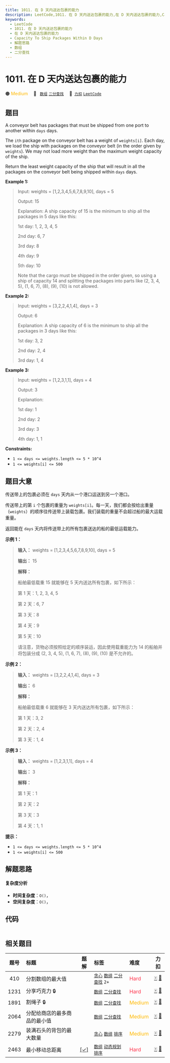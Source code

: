```yaml
---
title: 1011. 在 D 天内送达包裹的能力
description: LeetCode,1011. 在 D 天内送达包裹的能力,在 D 天内送达包裹的能力,Capacity To Ship Packages Within D Days,解题思路,数组,二分查找
keywords:
  - LeetCode
  - 1011. 在 D 天内送达包裹的能力
  - 在 D 天内送达包裹的能力
  - Capacity To Ship Packages Within D Days
  - 解题思路
  - 数组
  - 二分查找
---
```


# 1011. 在 D 天内送达包裹的能力

🟠 <font color=#ffb800>Medium</font>&emsp; 🔖&ensp; [`数组`](/tag/array.md) [`二分查找`](/tag/binary-search.md)&emsp; 🔗&ensp;[`力扣`](https://leetcode.cn/problems/capacity-to-ship-packages-within-d-days) [`LeetCode`](https://leetcode.com/problems/capacity-to-ship-packages-within-d-days)

## 题目

A conveyor belt has packages that must be shipped from one port to another
within `days` days.

The `ith` package on the conveyor belt has a weight of `weights[i]`. Each day,
we load the ship with packages on the conveyor belt (in the order given by
`weights`). We may not load more weight than the maximum weight capacity of
the ship.

Return the least weight capacity of the ship that will result in all the
packages on the conveyor belt being shipped within `days` days.



**Example 1:**

> Input: weights = [1,2,3,4,5,6,7,8,9,10], days = 5
> 
> Output: 15
> 
> Explanation: A ship capacity of 15 is the minimum to ship all the packages in 5 days like this:
> 
> 1st day: 1, 2, 3, 4, 5
> 
> 2nd day: 6, 7
> 
> 3rd day: 8
> 
> 4th day: 9
> 
> 5th day: 10
> 
> 
> 
> Note that the cargo must be shipped in the order given, so using a ship of capacity 14 and splitting the packages into parts like (2, 3, 4, 5), (1, 6, 7), (8), (9), (10) is not allowed.

**Example 2:**

> Input: weights = [3,2,2,4,1,4], days = 3
> 
> Output: 6
> 
> Explanation: A ship capacity of 6 is the minimum to ship all the packages in 3 days like this:
> 
> 1st day: 3, 2
> 
> 2nd day: 2, 4
> 
> 3rd day: 1, 4

**Example 3:**

> Input: weights = [1,2,3,1,1], days = 4
> 
> Output: 3
> 
> Explanation:
> 
> 1st day: 1
> 
> 2nd day: 2
> 
> 3rd day: 3
> 
> 4th day: 1, 1

**Constraints:**

  * `1 <= days <= weights.length <= 5 * 10^4`
  * `1 <= weights[i] <= 500`


## 题目大意

传送带上的包裹必须在 `days` 天内从一个港口运送到另一个港口。

传送带上的第 `i` 个包裹的重量为
`weights[i]`。每一天，我们都会按给出重量（`weights`）的顺序往传送带上装载包裹。我们装载的重量不会超过船的最大运载重量。

返回能在 `days` 天内将传送带上的所有包裹送达的船的最低运载能力。



**示例 1：**

> 
> 
> 
> 
> 
> **输入：** weights = [1,2,3,4,5,6,7,8,9,10], days = 5
> 
> **输出：** 15
> 
> **解释：**
> 
> 船舶最低载重 15 就能够在 5 天内送达所有包裹，如下所示：
> 
> 第 1 天：1, 2, 3, 4, 5
> 
> 第 2 天：6, 7
> 
> 第 3 天：8
> 
> 第 4 天：9
> 
> 第 5 天：10
> 
> 
> 
> 请注意，货物必须按照给定的顺序装运，因此使用载重能力为 14 的船舶并将包装分成 (2, 3, 4, 5), (1, 6, 7), (8), (9), (10) 是不允许的。 
> 
> 

**示例 2：**

> 
> 
> 
> 
> 
> **输入：** weights = [3,2,2,4,1,4], days = 3
> 
> **输出：** 6
> 
> **解释：**
> 
> 船舶最低载重 6 就能够在 3 天内送达所有包裹，如下所示：
> 
> 第 1 天：3, 2
> 
> 第 2 天：2, 4
> 
> 第 3 天：1, 4
> 
> 

**示例 3：**

> 
> 
> 
> 
> 
> **输入：** weights = [1,2,3,1,1], days = 4
> 
> **输出：** 3
> 
> **解释：**
> 
> 第 1 天：1
> 
> 第 2 天：2
> 
> 第 3 天：3
> 
> 第 4 天：1, 1
> 
> 



**提示：**

  * `1 <= days <= weights.length <= 5 * 10^4`
  * `1 <= weights[i] <= 500`


## 解题思路

#### 复杂度分析

- **时间复杂度**：`O()`，
- **空间复杂度**：`O()`，

## 代码

```javascript

```

## 相关题目

<!-- prettier-ignore -->
| 题号 | 标题 | 题解 | 标签 | 难度 | 力扣 |
| :------: | :------ | :------: | :------ | :------ | :------: |
| 410 | 分割数组的最大值 |  |  [`贪心`](/tag/greedy.md) [`数组`](/tag/array.md) [`二分查找`](/tag/binary-search.md) `2+` | <font color=#ff334b>Hard</font> | [🀄️](https://leetcode.cn/problems/split-array-largest-sum) [🔗](https://leetcode.com/problems/split-array-largest-sum) |
| 1231 | 分享巧克力 🔒 |  |  [`数组`](/tag/array.md) [`二分查找`](/tag/binary-search.md) | <font color=#ff334b>Hard</font> | [🀄️](https://leetcode.cn/problems/divide-chocolate) [🔗](https://leetcode.com/problems/divide-chocolate) |
| 1891 | 割绳子 🔒 |  |  [`数组`](/tag/array.md) [`二分查找`](/tag/binary-search.md) | <font color=#ffb800>Medium</font> | [🀄️](https://leetcode.cn/problems/cutting-ribbons) [🔗](https://leetcode.com/problems/cutting-ribbons) |
| 2064 | 分配给商店的最多商品的最小值 |  |  [`数组`](/tag/array.md) [`二分查找`](/tag/binary-search.md) | <font color=#ffb800>Medium</font> | [🀄️](https://leetcode.cn/problems/minimized-maximum-of-products-distributed-to-any-store) [🔗](https://leetcode.com/problems/minimized-maximum-of-products-distributed-to-any-store) |
| 2279 | 装满石头的背包的最大数量 |  |  [`贪心`](/tag/greedy.md) [`数组`](/tag/array.md) [`排序`](/tag/sorting.md) | <font color=#ffb800>Medium</font> | [🀄️](https://leetcode.cn/problems/maximum-bags-with-full-capacity-of-rocks) [🔗](https://leetcode.com/problems/maximum-bags-with-full-capacity-of-rocks) |
| 2463 | 最小移动总距离 | [[✓]](/problem/2463.md) |  [`数组`](/tag/array.md) [`动态规划`](/tag/dynamic-programming.md) [`排序`](/tag/sorting.md) | <font color=#ff334b>Hard</font> | [🀄️](https://leetcode.cn/problems/minimum-total-distance-traveled) [🔗](https://leetcode.com/problems/minimum-total-distance-traveled) |
